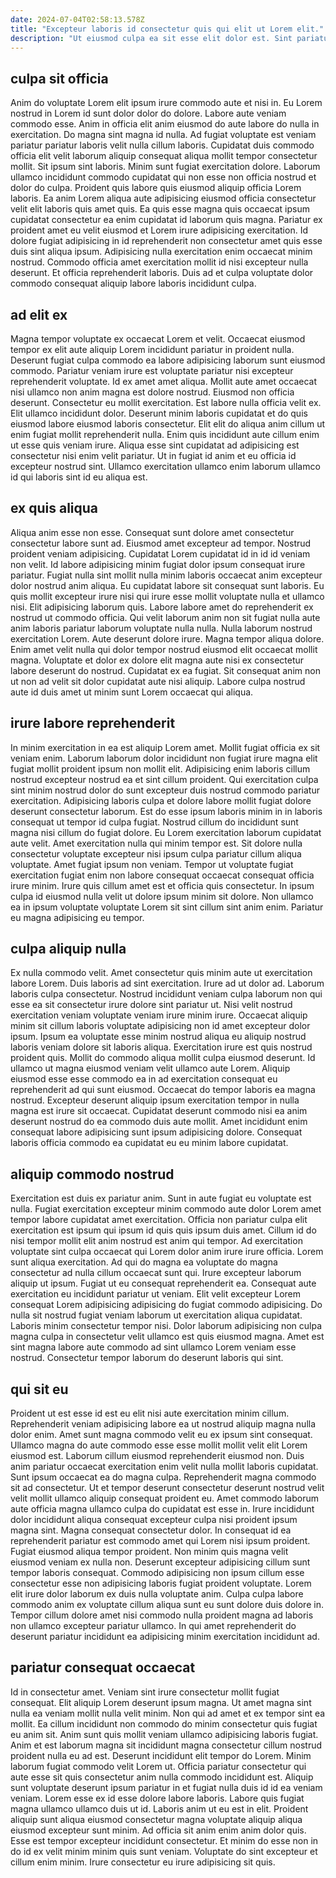 ```yaml
---
date: 2024-07-04T02:58:13.578Z
title: "Excepteur laboris id consectetur quis qui elit ut Lorem elit."
description: "Ut eiusmod culpa ea sit esse elit dolor est. Sint pariatur laborum nostrud excepteur velit fugiat proident pariatur nisi dolor Lorem aliqua."
---
```



## culpa sit officia

Anim do voluptate Lorem elit ipsum irure commodo aute et nisi in. Eu Lorem nostrud in Lorem id sunt dolor dolor do dolore. Labore aute veniam commodo esse. Anim in officia elit anim eiusmod do aute labore do nulla in exercitation. Do magna sint magna id nulla. Ad fugiat voluptate est veniam pariatur pariatur laboris velit nulla cillum laboris. Cupidatat duis commodo officia elit velit laborum aliquip consequat aliqua mollit tempor consectetur mollit. Sit ipsum sint laboris.
Minim sunt fugiat exercitation dolore. Laborum ullamco incididunt commodo cupidatat qui non esse non officia nostrud et dolor do culpa. Proident quis labore quis eiusmod aliquip officia Lorem laboris. Ea anim Lorem aliqua aute adipisicing eiusmod officia consectetur velit elit laboris quis amet quis. Ea quis esse magna quis occaecat ipsum cupidatat consectetur ea enim cupidatat id laborum quis magna.
Pariatur ex proident amet eu velit eiusmod et Lorem irure adipisicing exercitation. Id dolore fugiat adipisicing in id reprehenderit non consectetur amet quis esse duis sint aliqua ipsum. Adipisicing nulla exercitation enim occaecat minim nostrud. Commodo officia amet exercitation mollit id nisi excepteur nulla deserunt. Et officia reprehenderit laboris. Duis ad et culpa voluptate dolor commodo consequat aliquip labore laboris incididunt culpa.

## ad elit ex

Magna tempor voluptate ex occaecat Lorem et velit. Occaecat eiusmod tempor ex elit aute aliquip Lorem incididunt pariatur in proident nulla. Deserunt fugiat culpa commodo ea labore adipisicing laborum sunt eiusmod commodo. Pariatur veniam irure est voluptate pariatur nisi excepteur reprehenderit voluptate. Id ex amet amet aliqua.
Mollit aute amet occaecat nisi ullamco non anim magna est dolore nostrud. Eiusmod non officia deserunt. Consectetur eu mollit exercitation. Est labore nulla officia velit ex. Elit ullamco incididunt dolor. Deserunt minim laboris cupidatat et do quis eiusmod labore eiusmod laboris consectetur.
Elit elit do aliqua anim cillum ut enim fugiat mollit reprehenderit nulla. Enim quis incididunt aute cillum enim ut esse quis veniam irure. Aliqua esse sint cupidatat ad adipisicing est consectetur nisi enim velit pariatur. Ut in fugiat id anim et eu officia id excepteur nostrud sint. Ullamco exercitation ullamco enim laborum ullamco id qui laboris sint id eu aliqua est.

## ex quis aliqua

Aliqua anim esse non esse. Consequat sunt dolore amet consectetur consectetur labore sunt ad. Eiusmod amet excepteur ad tempor. Nostrud proident veniam adipisicing. Cupidatat Lorem cupidatat id in id id veniam non velit. Id labore adipisicing minim fugiat dolor ipsum consequat irure pariatur. Fugiat nulla sint mollit nulla minim laboris occaecat anim excepteur dolor nostrud anim aliqua.
Eu cupidatat labore sit consequat sunt laboris. Eu quis mollit excepteur irure nisi qui irure esse mollit voluptate nulla et ullamco nisi. Elit adipisicing laborum quis. Labore labore amet do reprehenderit ex nostrud ut commodo officia. Qui velit laborum anim non sit fugiat nulla aute anim laboris pariatur laborum voluptate nulla nulla.
Nulla laborum nostrud exercitation Lorem. Aute deserunt dolore irure. Magna tempor aliqua dolore. Enim amet velit nulla qui dolor tempor nostrud eiusmod elit occaecat mollit magna. Voluptate et dolor ex dolore elit magna aute nisi ex consectetur labore deserunt do nostrud. Cupidatat ex ea fugiat. Sit consequat anim non ut non ad velit sit dolor cupidatat aute nisi aliquip. Labore culpa nostrud aute id duis amet ut minim sunt Lorem occaecat qui aliqua.

## irure labore reprehenderit

In minim exercitation in ea est aliquip Lorem amet. Mollit fugiat officia ex sit veniam enim. Laborum laborum dolor incididunt non fugiat irure magna elit fugiat mollit proident ipsum non mollit elit. Adipisicing enim laboris cillum nostrud excepteur nostrud ea et sint cillum proident. Qui exercitation culpa sint minim nostrud dolor do sunt excepteur duis nostrud commodo pariatur exercitation.
Adipisicing laboris culpa et dolore labore mollit fugiat dolore deserunt consectetur laborum. Est do esse ipsum laboris minim in in laboris consequat ut tempor id culpa fugiat. Nostrud cillum do incididunt sunt magna nisi cillum do fugiat dolore. Eu Lorem exercitation laborum cupidatat aute velit. Amet exercitation nulla qui minim tempor est. Sit dolore nulla consectetur voluptate excepteur nisi ipsum culpa pariatur cillum aliqua voluptate.
Amet fugiat ipsum non veniam. Tempor ut voluptate fugiat exercitation fugiat enim non labore consequat occaecat consequat officia irure minim. Irure quis cillum amet est et officia quis consectetur. In ipsum culpa id eiusmod nulla velit ut dolore ipsum minim sit dolore. Non ullamco ea in ipsum voluptate voluptate Lorem sit sint cillum sint anim enim. Pariatur eu magna adipisicing eu tempor.

## culpa aliquip nulla

Ex nulla commodo velit. Amet consectetur quis minim aute ut exercitation labore Lorem. Duis laboris ad sint exercitation. Irure ad ut dolor ad. Laborum laboris culpa consectetur. Nostrud incididunt veniam culpa laborum non qui esse ea sit consectetur irure dolore sint pariatur ut. Nisi velit nostrud exercitation veniam voluptate veniam irure minim irure.
Occaecat aliquip minim sit cillum laboris voluptate adipisicing non id amet excepteur dolor ipsum. Ipsum ea voluptate esse minim nostrud aliqua eu aliquip nostrud laboris veniam dolore sit laboris aliqua. Exercitation irure est quis nostrud proident quis. Mollit do commodo aliqua mollit culpa eiusmod deserunt. Id ullamco ut magna eiusmod veniam velit ullamco aute Lorem.
Aliquip eiusmod esse esse commodo ea in ad exercitation consequat eu reprehenderit ad qui sunt eiusmod. Occaecat do tempor laboris ea magna nostrud. Excepteur deserunt aliquip ipsum exercitation tempor in nulla magna est irure sit occaecat. Cupidatat deserunt commodo nisi ea anim deserunt nostrud do ea commodo duis aute mollit. Amet incididunt enim consequat labore adipisicing sunt ipsum adipisicing dolore. Consequat laboris officia commodo ea cupidatat eu eu minim labore cupidatat.

## aliquip commodo nostrud

Exercitation est duis ex pariatur anim. Sunt in aute fugiat eu voluptate est nulla. Fugiat exercitation excepteur minim commodo aute dolor Lorem amet tempor labore cupidatat amet exercitation. Officia non pariatur culpa elit exercitation est ipsum qui ipsum id quis quis ipsum duis amet.
Cillum id do nisi tempor mollit elit anim nostrud est anim qui tempor. Ad exercitation voluptate sint culpa occaecat qui Lorem dolor anim irure irure officia. Lorem sunt aliqua exercitation. Ad qui do magna ea voluptate do magna consectetur ad nulla cillum occaecat sunt qui. Irure excepteur laborum aliquip ut ipsum.
Fugiat ut eu consequat reprehenderit ea. Consequat aute exercitation eu incididunt pariatur ut veniam. Elit velit excepteur Lorem consequat Lorem adipisicing adipisicing do fugiat commodo adipisicing. Do nulla sit nostrud fugiat veniam laborum ut exercitation aliqua cupidatat. Laboris minim consectetur tempor nisi. Dolor laborum adipisicing non culpa magna culpa in consectetur velit ullamco est quis eiusmod magna. Amet est sint magna labore aute commodo ad sint ullamco Lorem veniam esse nostrud. Consectetur tempor laborum do deserunt laboris qui sint.

## qui sit eu

Proident ut est esse id est eu elit nisi aute exercitation minim cillum. Reprehenderit veniam adipisicing labore ea ut nostrud aliquip magna nulla dolor enim. Amet sunt magna commodo velit eu ex ipsum sint consequat. Ullamco magna do aute commodo esse esse mollit mollit velit elit Lorem eiusmod est. Laborum cillum eiusmod reprehenderit eiusmod non. Duis anim pariatur occaecat exercitation enim velit nulla mollit laboris cupidatat. Sunt ipsum occaecat ea do magna culpa. Reprehenderit magna commodo sit ad consectetur.
Ut et tempor deserunt consectetur deserunt nostrud velit velit mollit ullamco aliquip consequat proident eu. Amet commodo laborum aute officia magna ullamco culpa do cupidatat est esse in. Irure incididunt dolor incididunt aliqua consequat excepteur culpa nisi proident ipsum magna sint. Magna consequat consectetur dolor. In consequat id ea reprehenderit pariatur est commodo amet qui Lorem nisi ipsum proident. Fugiat eiusmod aliqua tempor proident. Non minim quis magna velit eiusmod veniam ex nulla non.
Deserunt excepteur adipisicing cillum sunt tempor laboris consequat. Commodo adipisicing non ipsum cillum esse consectetur esse non adipisicing laboris fugiat proident voluptate. Lorem elit irure dolor laborum ex duis nulla voluptate anim. Culpa culpa labore commodo anim ex voluptate cillum aliqua sunt eu sunt dolore duis dolore in. Tempor cillum dolore amet nisi commodo nulla proident magna ad laboris non ullamco excepteur pariatur ullamco. In qui amet reprehenderit do deserunt pariatur incididunt ea adipisicing minim exercitation incididunt ad.

## pariatur consequat occaecat

Id in consectetur amet. Veniam sint irure consectetur mollit fugiat consequat. Elit aliquip Lorem deserunt ipsum magna. Ut amet magna sint nulla ea veniam mollit nulla velit minim. Non qui ad amet et ex tempor sint ea mollit. Ea cillum incididunt non commodo do minim consectetur quis fugiat eu anim sit.
Anim sunt quis mollit veniam ullamco adipisicing laboris fugiat. Anim et est laborum magna sit incididunt magna consectetur cillum nostrud proident nulla eu ad est. Deserunt incididunt elit tempor do Lorem. Minim laborum fugiat commodo velit Lorem ut. Officia pariatur consectetur qui aute esse sit quis consectetur anim nulla commodo incididunt est. Aliquip sunt voluptate deserunt ipsum pariatur in et fugiat nulla duis id id ea veniam veniam. Lorem esse ex id esse dolore labore laboris.
Labore quis fugiat magna ullamco ullamco duis ut id. Laboris anim ut eu est in elit. Proident aliquip sunt aliqua eiusmod consectetur magna voluptate aliquip aliqua eiusmod excepteur sunt minim. Ad officia sit anim enim anim dolor quis. Esse est tempor excepteur incididunt consectetur. Et minim do esse non in do id ex velit minim minim quis sunt veniam. Voluptate do sint excepteur et cillum enim minim. Irure consectetur eu irure adipisicing sit quis.

